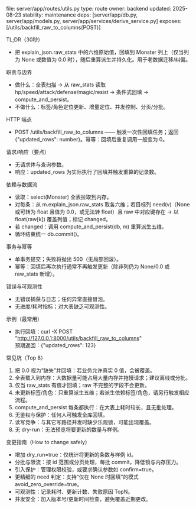 file: server/app/routes/utils.py
type: route
owner: backend
updated: 2025-08-23
stability: maintenance
deps: [server/app/db.py, server/app/models.py, server/app/services/derive_service.py]
exposes: [/utils/backfill_raw_to_columns(POST)]

TL;DR（30秒）
- 把 explain_json.raw_stats 中的六维原始值，回填到 Monster 列上（仅当列为 None 或数值为 0.0 时），随后重算派生并持久化。用于老数据迁移/纠偏。

职责与边界
- 做什么：全表扫描 → 从 raw_stats 读取 hp/speed/attack/defense/magic/resist → 条件式回填 → compute_and_persist。  
- 不做什么：标签/角色定位更新、增量定位、并发控制、分页/分批。

HTTP 端点
- POST /utils/backfill_raw_to_columns —— 触发一次性回填任务；返回 {"updated_rows": number}。幂等：回填后重复调用一般变为 0。

请求/响应（要点）
- 无请求体与查询参数。  
- 响应：updated_rows 为实际执行了回填并触发重算的记录数。

依赖与数据流
- 读取：select(Monster) 全表拉取到内存。  
- 对每条：从 m.explain_json.raw_stats 取各六维；若目标列 need(v)（None 或可转为 float 且值为 0.0，或无法转 float）且 raw 中对应键存在 → 以 float(raw[k]) 覆盖列值；标记 changed。  
- 若 changed：调用 compute_and_persist(db, m) 重算派生五维。  
- 循环结束统一 db.commit()。

事务与幂等
- 单事务提交；失败将抛出 500（无局部回滚）。  
- 幂等：回填后再次执行通常不再触发更新（除非列仍为 None/0.0 或 raw_stats 新增）。

错误与可观测性
- 无错误捕获与日志；任何异常直接冒泡。  
- 无进度/耗时指标；对大表缺乏可观测性。

示例（最常用）
- 执行回填：curl -X POST "http://127.0.0.1:8000/utils/backfill_raw_to_columns"  
  预期返回：{"updated_rows": 123}

常见坑（Top 8）
1) 把 0.0 视为“缺失”并回填：若业务允许真实 0 值，会被覆盖。  
2) 全表载入到内存：大数据量可能占用大量内存并拖慢请求；建议离线或分批。  
3) 仅当 raw_stats 有值才回填；raw 不完整的字段不会更新。  
4) 未更新标签/角色：只重算派生五维；若派生依赖标签/角色，请另行触发相应流程。  
5) compute_and_persist 每条都执行：在大表上耗时较长，且无批处理。  
6) 无鉴权与保护：任何人可触发全库回填。  
7) 读写竞争：与其它写路径并发时缺少乐观锁，可能出现覆盖。  
8) 无 dry-run：无法预览将要更新的数量与样例。

变更指南（How to change safely）
- 增加 dry_run=true：仅统计将更新的条数与样例 id。  
- 分批与限流：按 id 范围或分页处理，每批 commit，降低锁与内存压力。  
- 引入保护：管理权限校验，或要求确认参数如 confirm=true。  
- 更精细的 need 判定：支持“仅在 None 时回填”的模式 avoid_zero_override=true。  
- 可观测性：记录耗时、更新计数、失败原因 TopN。  
- 并发安全：加入版本号/更新时间检查，避免覆盖近期更改。